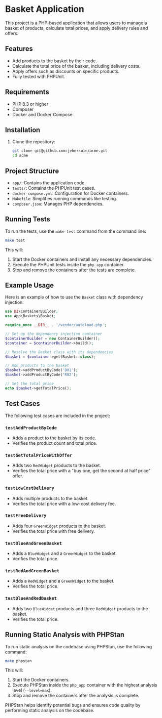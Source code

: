 # Basket Application

This project is a PHP-based application that allows users to manage a basket of products, calculate total prices, and apply delivery rules and offers.

## Features

- Add products to the basket by their code.
- Calculate the total price of the basket, including delivery costs.
- Apply offers such as discounts on specific products.
- Fully tested with PHPUnit.

## Requirements

- PHP 8.3 or higher
- Composer
- Docker and Docker Compose

## Installation

1. Clone the repository:
   ```bash
   git clone git@github.com:jebersole/acme.git
   cd acme

## Project Structure

- `app/`: Contains the application code.
- `tests/`: Contains the PHPUnit test cases.
- `docker-compose.yml`: Configuration for Docker containers.
- `Makefile`: Simplifies running commands like testing.
- `composer.json`: Manages PHP dependencies.

## Running Tests

To run the tests, use the `make test` command from the command line:

```bash
make test
```

This will:
1. Start the Docker containers and install any necessary dependencies.
2. Execute the PHPUnit tests inside the `php_app` container.
3. Stop and remove the containers after the tests are complete.

## Example Usage

Here is an example of how to use the `Basket` class with dependency injection:

```php
use DI\ContainerBuilder;
use App\Baskets\Basket;

require_once __DIR__ . '/vendor/autoload.php';

// Set up the dependency injection container
$containerBuilder = new ContainerBuilder();
$container = $containerBuilder->build();

// Resolve the Basket class with its dependencies
$basket = $container->get(Basket::class);

// Add products to the basket
$basket->addProductByCode('B01');
$basket->addProductByCode('R02');

// Get the total price
echo $basket->getTotalPrice();
```

## Test Cases

The following test cases are included in the project:

### `testAddProductByCode`
- Adds a product to the basket by its code.
- Verifies the product count and total price.

### `testGetTotalPriceWithOffer`
- Adds two `RedWidget` products to the basket.
- Verifies the total price with a "buy one, get the second at half price" offer.

### `testLowCostDelivery`
- Adds multiple products to the basket.
- Verifies the total price with a low-cost delivery fee.

### `testFreeDelivery`
- Adds four `GreenWidget` products to the basket.
- Verifies the total price with free delivery.

### `testBlueAndGreenBasket`
- Adds a `BlueWidget` and a `GreenWidget` to the basket.
- Verifies the total price.

### `testRedAndGreenBasket`
- Adds a `RedWidget` and a `GreenWidget` to the basket.
- Verifies the total price.

### `testBlueAndRedBasket`
- Adds two `BlueWidget` products and three `RedWidget` products to the basket.
- Verifies the total price.

## Running Static Analysis with PHPStan

To run static analysis on the codebase using PHPStan, use the following command:

```bash
make phpstan
```

This will:
1. Start the Docker containers.
2. Execute PHPStan inside the `php_app` container with the highest analysis level (`--level=max`).
3. Stop and remove the containers after the analysis is complete.

PHPStan helps identify potential bugs and ensures code quality by performing static analysis on the codebase.